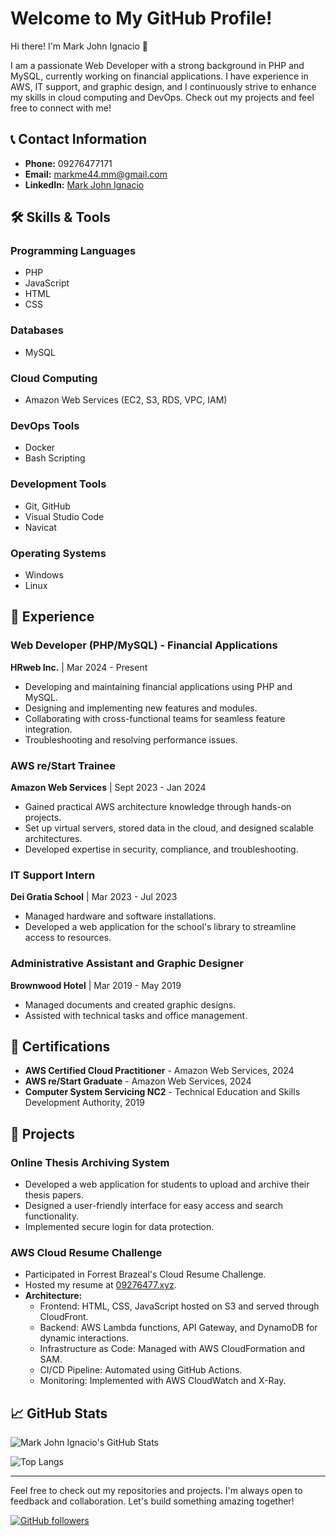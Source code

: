 # Welcome to My GitHub Profile!

Hi there! I'm Mark John Ignacio 👋

I am a passionate Web Developer with a strong background in PHP and MySQL, currently working on financial applications. I have experience in AWS, IT support, and graphic design, and I continuously strive to enhance my skills in cloud computing and DevOps. Check out my projects and feel free to connect with me!

## 📞 Contact Information

- **Phone:** 09276477171
- **Email:** [markme44.mm@gmail.com](mailto:markme44.mm@gmail.com)
- **LinkedIn:** [Mark John Ignacio](https://www.linkedin.com/in/mark-john-ignacio)

## 🛠️ Skills & Tools

### Programming Languages
- PHP
- JavaScript
- HTML
- CSS

### Databases
- MySQL

### Cloud Computing
- Amazon Web Services (EC2, S3, RDS, VPC, IAM)

### DevOps Tools
- Docker
- Bash Scripting

### Development Tools
- Git, GitHub
- Visual Studio Code
- Navicat

### Operating Systems
- Windows
- Linux

## 💼 Experience

### Web Developer (PHP/MySQL) - Financial Applications
**HRweb Inc.** | Mar 2024 - Present
- Developing and maintaining financial applications using PHP and MySQL.
- Designing and implementing new features and modules.
- Collaborating with cross-functional teams for seamless feature integration.
- Troubleshooting and resolving performance issues.

### AWS re/Start Trainee
**Amazon Web Services** | Sept 2023 - Jan 2024
- Gained practical AWS architecture knowledge through hands-on projects.
- Set up virtual servers, stored data in the cloud, and designed scalable architectures.
- Developed expertise in security, compliance, and troubleshooting.

### IT Support Intern
**Dei Gratia School** | Mar 2023 - Jul 2023
- Managed hardware and software installations.
- Developed a web application for the school's library to streamline access to resources.

### Administrative Assistant and Graphic Designer
**Brownwood Hotel** | Mar 2019 - May 2019
- Managed documents and created graphic designs.
- Assisted with technical tasks and office management.

## 📜 Certifications

- **AWS Certified Cloud Practitioner** - Amazon Web Services, 2024
- **AWS re/Start Graduate** - Amazon Web Services, 2024
- **Computer System Servicing NC2** - Technical Education and Skills Development Authority, 2019

## 🌟 Projects

### Online Thesis Archiving System
- Developed a web application for students to upload and archive their thesis papers.
- Designed a user-friendly interface for easy access and search functionality.
- Implemented secure login for data protection.

### AWS Cloud Resume Challenge
- Participated in Forrest Brazeal's Cloud Resume Challenge.
- Hosted my resume at [09276477.xyz](http://09276477.xyz).
- **Architecture:**
  - Frontend: HTML, CSS, JavaScript hosted on S3 and served through CloudFront.
  - Backend: AWS Lambda functions, API Gateway, and DynamoDB for dynamic interactions.
  - Infrastructure as Code: Managed with AWS CloudFormation and SAM.
  - CI/CD Pipeline: Automated using GitHub Actions.
  - Monitoring: Implemented with AWS CloudWatch and X-Ray.

## 📈 GitHub Stats

![Mark John Ignacio's GitHub Stats](https://github-readme-stats.vercel.app/api?username=Markme44cvsu&show_icons=true&theme=radical)

![Top Langs](https://github-readme-stats.vercel.app/api/top-langs/?username=Markme44cvsu&layout=compact&theme=radical)

---

Feel free to check out my repositories and projects. I'm always open to feedback and collaboration. Let's build something amazing together!

[![GitHub followers](https://img.shields.io/github/followers/Markme44cvsu?label=Follow&style=social)](https://github.com/Markme44cvsu)
